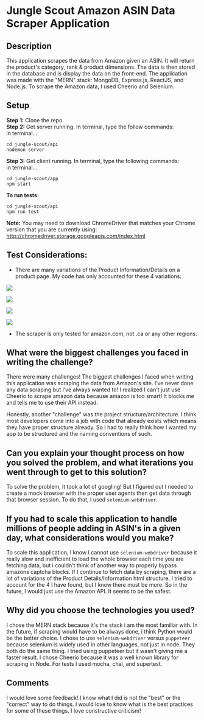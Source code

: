 # Jungle Scout Amazon ASIN Data Scraper Application

## Description ##
 This application scrapes the data from Amazon given an ASIN. It will return the product's category, rank & product dimensions. The data is then stored in the database and is display the data on the front-end. The application was made with the "MERN" stack:  MongoDB, Express.js, ReactJS, and Node.js. To scrape the Amazon data, I used Cheerio and Selenium. 

## Setup ##
__Step 1:__ Clone the repo.  
__Step 2:__  Get server running. In terminal, type the follow commands:  
in terminal...
```
cd jungle-scout/api
nodemon server
```
__Step 3:__ Get client running. In terminal, type the following commands:  
in terminal... 
```
cd jungle-scout/app
npm start
```

__To run tests:__
```
cd jungle-scout/api
npm run test
```

__Note:__ You may need to download ChromeDriver that matches your Chrome version that you are currently using: http://chromedriver.storage.googleapis.com/index.html

## Test Considerations:

- There are many variations of the Product Information/Details on a product page. My code has only accounted for these 4 variations:

![](https://paper-attachments.dropbox.com/s_FE3CE9E74DAEF32A9C0A9D2F16E4532C410853ABF3AD1FDA853C8456D433F590_1562360422735_product-type-1.png)

![](https://paper-attachments.dropbox.com/s_FE3CE9E74DAEF32A9C0A9D2F16E4532C410853ABF3AD1FDA853C8456D433F590_1562360439764_Screen+Shot+2019-06-30+at+10.33.04+PM.png)

![](https://paper-attachments.dropbox.com/s_FE3CE9E74DAEF32A9C0A9D2F16E4532C410853ABF3AD1FDA853C8456D433F590_1562360447529_Screen+Shot+2019-06-30+at+10.33.19+PM.png)

![](https://paper-attachments.dropbox.com/s_FE3CE9E74DAEF32A9C0A9D2F16E4532C410853ABF3AD1FDA853C8456D433F590_1562360454506_Screen+Shot+2019-07-03+at+4.52.19+PM.png)

- The scraper is only tested for amazon.com, not .ca or any other regions. 

## What were the biggest challenges you faced in writing the challenge?

There were many challenges! The biggest challenges I faced when writing this application was scraping the data from Amazon's site. I’ve never done any data scraping but I’ve always wanted to! I realized I can’t just use Cheerio to scrape amazon data because amazon is too smart! It blocks me and tells me to use their API instead. 

Honestly, another "challenge" was the project structure/architecture. I think most developers come into a job with code that already exists which means they have proper structure already. So I had to really think how I wanted my app to be structured and the naming conventions of such. 

## Can you explain your thought process on how you solved the problem, and what iterations you went through to get to this solution?

To solve the problem, it took a lot of googling! But I figured out I needed to create a mock browser with the proper user agents then get data through that browser session. To do that, I used `selenium-webdriver`. 

## If you had to scale this application to handle millions of people adding in ASIN's in a given day, what considerations would you make?

To scale this application, I know I cannot use `selenium-webdriver` because it really slow and inefficient to load the whole browser each time you are fetching data, but i couldn’t think of another way to properly bypass amazons captcha blocks. If I continue to fetch data by scraping, there are a lot of variations of the Product Details/Information html structure. I tried to account for the 4 I have found, but I know there must be more. So in the future, I would just use the Amazon API. It seems to be the safest. 

## Why did you choose the technologies you used?
I chose the MERN stack because it's the stack i am the most familiar with. In the future, if scraping would have to be always done, i think Python would be the better choice. I chose to use `selenium-webdriver` versus `puppeteer` because selenium is widely used in other languages, not just in node. They both do the same thing. I tried using puppeteer but it wasn't giving me a faster result. I chose Cheerio because it was a well known library for scraping in Node. For tests I used mocha, chai, and supertest. 

## Comments
I would love some feedback! I know what I did is not the "best" or the "correct" way to do things. I would love to know what is the best practices for some of these things. I love constructive criticism! 

